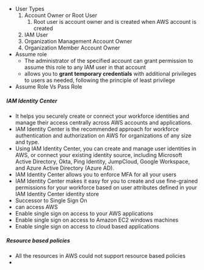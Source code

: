 - User Types
	1. Account Owner or Root User
		1.  Root user is account owner and is created when AWS account is created
	2. IAM User
	3. Organization Management Account Owner
	4. Organization Member Account Owner
- Assume role
	- The administrator of the specified account can grant permission to assume this role to any IAM user in that account
	- allows you to **grant temporary credentials** with additional privileges to users as needed, following the principle of least privilege
- Assume Role Vs Pass Role
##### IAM Identity Center
- It helps you securely create or connect your workforce identities and manage their access centrally across AWS accounts and applications.
- IAM Identity Center is the recommended approach for workforce authentication and authorization on AWS for organizations of any size and type.
- Using IAM Identity Center, you can create and manage user identities in AWS, or connect your existing identity source, including Microsoft Active Directory, Okta, Ping Identity, JumpCloud, Google Workspace, and Azure Active Directory (Azure AD).
-  IAM Identity Center allows you to enforce MFA for all your users
- IAM Identity Center makes it easy for you to create and use fine-grained permissions for your workforce based on user attributes defined in your IAM Identity Center identity store
- Successor to Single Sign On
- can access AWS 
- Enable single sign on access to your AWS applications
- Enable single sign on access to Amazon EC2 windows machines
- Enable single sign on access to cloud based applications
##### Resource based policies
- All the resources in AWS could not support resource based policies
- 